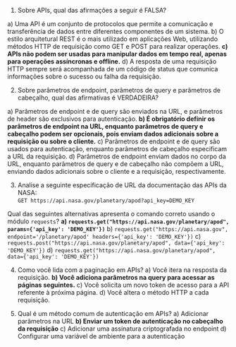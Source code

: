1. Sobre APIs, qual das afirmações a seguir é FALSA?

a) Uma API é um conjunto de protocolos que permite a comunicação e transferência de dados entre diferentes componentes de um sistema.
b) O estilo arquitetural REST é o mais utilizado em aplicações Web, utilizando métodos HTTP de requisição como GET e POST para realizar operações.
**c) APIs não podem ser usadas para manipular dados em tempo real, apenas para operações assíncronas e offline.**
d) A resposta de uma requisição HTTP sempre será acompanhada de um código de status que comunica informações sobre o sucesso ou falha da requisição.


2. Sobre parâmetros de endpoint, parâmetros de query e parâmetros de cabeçalho, qual das afirmativas é VERDADEIRA?

a) Parâmetros de endpoint e de query são enviados na URL, e parâmetros de header são exclusivos para autenticação.
**b) É obrigatório definir os parâmetros de endpoint na URL, enquanto parâmetros de query e cabeçalho podem ser opcionais, pois enviam dados adicionais sobre a requisição ou sobre o cliente.**
c) Parâmetros de endpoint e de query são usados para autenticação, enquanto parâmetros de cabeçalho especificam a URL da requisição.
d) Parâmetros de endpoint enviam dados no corpo da URL, enquanto parâmetros de query e de cabeçalho não compõem a URL, enviando dados adicionais sobre o cliente e a requisição, respectivamente.

3. Analise a seguinte especificação de URL da documentação das APIs da NASA: <br>
`GET https://api.nasa.gov/planetary/apod?api_key=DEMO_KEY`

Qual das seguintes alternativas apresenta o comando correto usando o módulo `requests`?
**a) `requests.get("https://api.nasa.gov/planetary/apod", params={'api_key': 'DEMO_KEY'})`**
b) `requests.get("https://api.nasa.gov", endpoint='/planetary/apod' headers={'api_key': 'DEMO_KEY'})`
c) `requests.post("https://api.nasa.gov/planetary/apod", data={'api_key': 'DEMO_KEY'})`
d) `requests.get("https://api.nasa.gov/planetary/apod", data={'api_key': 'DEMO_KEY'})`

4. Como você lida com a paginação em APIs?
a) Você itera na resposta da requisição.
**b) Você adiciona parâmetros na query para acessar as páginas seguintes.**
c) Você solicita um novo token de acesso para a API referente à próxima página.
d) Você altera o método HTTP a cada requisição.

5. Qual é um método comum de autenticação em APIs?
a) Adicionar parâmetros na URL
**b) Enviar um token de autenticação no cabeçalho da requisição**
c) Adicionar uma assinatura criptografada no endpoint
d) Configurar uma variável de ambiente para a autenticação